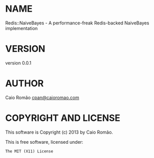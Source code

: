 # NAME

Redis::NaiveBayes - A performance-freak Redis-backed NaiveBayes implementation

# VERSION

version 0.0.1

# AUTHOR

Caio Romão <cpan@caioromao.com>

# COPYRIGHT AND LICENSE

This software is Copyright (c) 2013 by Caio Romão.

This is free software, licensed under:

    The MIT (X11) License
